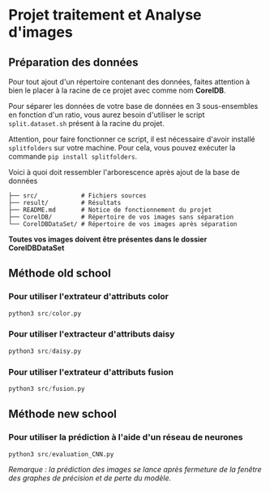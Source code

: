 # Projet traitement et Analyse d'images
## Préparation des données
Pour tout ajout d'un répertoire contenant des données, faites attention à bien le placer à la racine de ce projet avec comme nom __CorelDB__.

Pour séparer les données de votre base de données en 3 sous-ensembles en fonction d'un ratio, vous aurez besoin d'utiliser le script ```split.dataset.sh``` présent à la racine du projet. 

Attention, pour faire fonctionner ce script, il est nécessaire d'avoir installé ```splitfolders``` sur votre machine. Pour cela, vous pouvez exécuter la commande ```pip install splitfolders```.

Voici à quoi doit ressembler l'arborescence après ajout de la base de données 

    ├── src/            # Fichiers sources
    ├── result/         # Résultats
    ├── README.md       # Notice de fonctionnement du projet
    ├── CorelDB/        # Répertoire de vos images sans séparation
    └── CorelDBDataSet/ # Répertoire de vos images après séparation
__Toutes vos images doivent être présentes dans le dossier CorelDBDataSet__

## Méthode old school

### Pour utiliser l'extrateur d'attributs color
```python
python3 src/color.py
```

### Pour utiliser l'extracteur d'attributs daisy
```python
python3 src/daisy.py
```

### Pour utiliser l'extrateur d'attributs fusion
```python
python3 src/fusion.py
```

## Méthode new school

### Pour utiliser la prédiction à l'aide d'un réseau de neurones
```python
python3 src/evaluation_CNN.py
```
*Remarque : la prédiction des images se lance après fermeture de la fenêtre des graphes de précision et de perte du modèle.*
